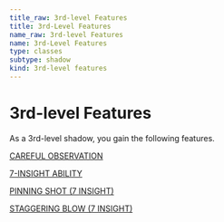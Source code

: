 ```yaml
---
title_raw: 3rd-level Features
title: 3rd-Level Features
name_raw: 3rd-level Features
name: 3rd-Level Features
type: classes
subtype: shadow
kind: 3rd-level features
---
```


# 3rd-level Features

As a 3rd-level shadow, you gain the following features.

[CAREFUL OBSERVATION](./Careful%20Observation.md)

[7-INSIGHT ABILITY](./7-Insight%20Ability/7-Insight%20Ability.md)

[PINNING SHOT (7 INSIGHT)](./Pinning%20Shot.md)

[STAGGERING BLOW (7 INSIGHT)](./Staggering%20Blow.md)
